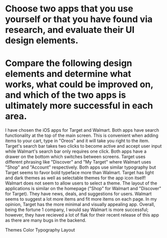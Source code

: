 # Choose two apps that you use yourself or that you have found via research, and evaluate their UI design elements. 
# Compare the following design elements and determine what works, what could be improved on, and which of the two apps is ultimately more successful in each area.
I have chosen the iOS apps for Target and Walmart.  Both apps have search functionality at the top of the main screen.  This is convenient when adding items to your cart, type in "Oreos" and it will take you right to the item.  Target's search bar takes two clicks to become active and accept user input while Walmart's search bar only requires one click.  Both apps have a drawer on the bottom which switches between screens.  Target uses different phrasing like "Discover" and "My Target" where Walmart uses "Shop" and "Account" respectively.  Both apps use similar typography but Target seems to favor bold typeface more than Walmart.  Target has light and dark themes as well as selectable themes for the app icon itself!  Walmart does not seem to allow users to select a theme.  The layout of the applications is similar on the homepage ("Shop" for Walmart and "Discover" for Target).  They have news, deals, and suggestions for users.  Walmart seems to suggest a lot more items and fit more items on each page.  In my opinion, Target has the more minimal and visually appealing app.  Overall, being the fortune 1 company, I would say Walmart is more successful; however, they have recieved a lot of flak for their recent release of this app as there are many bugs in the backend.

Themes
Color
Typography
Layout